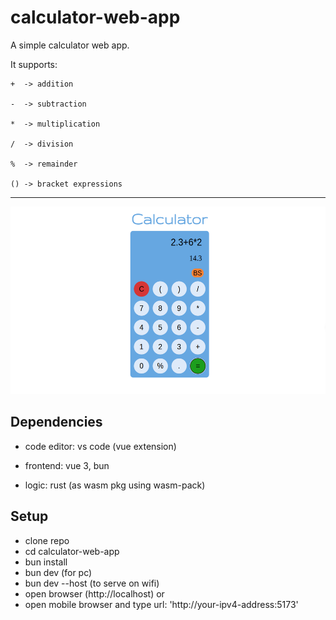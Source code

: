# calculator-web-app

A simple calculator web app.

It supports:

```
+  -> addition

-  -> subtraction

*  -> multiplication

/  -> division

%  -> remainder

() -> bracket expressions
```

---

<img src="./calculator-pc-view.png" height="300px" />

## Dependencies

- code editor: vs code (vue extension)

- frontend: vue 3, bun

- logic: rust (as wasm pkg using wasm-pack)

## Setup

- clone repo
- cd calculator-web-app
- bun install
- bun dev (for pc)
- bun dev --host (to serve on wifi)
- open browser (http://localhost)
  or
- open mobile browser and type url:
  'http://your-ipv4-address:5173'
